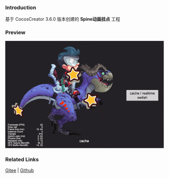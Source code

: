### Introduction

基于 CocosCreator 3.6.0 版本创建的 **Spine动画挂点** 工程

### Preview
![image](../../../gif/202203/2022030222.gif)

### Related Links
[Gitee](https://gitee.com/mirrors_cocos-creator/test-cases-3d/tree/v3.0/assets/cases/spine) | [Github](https://github.com/cocos-creator/test-cases-3d/tree/v3.0/assets/cases/spine)